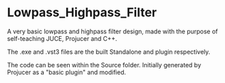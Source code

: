 # Lowpass_Highpass_Filter
A very basic lowpass and highpass filter design, made with the purpose of self-teaching JUCE, Projucer and C++.

The .exe and .vst3 files are the built Standalone and plugin respectively.

The code can be seen within the Source folder. Initially generated by Projucer as a "basic plugin" and modified.
